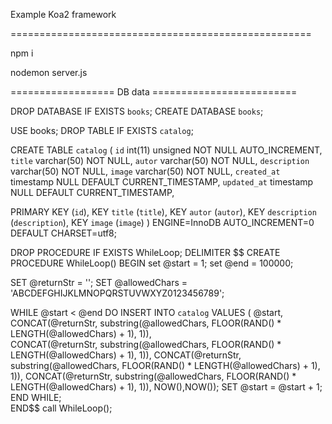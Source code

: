 
Example Koa2 framework

====================================================


npm i

nodemon server.js

================== DB data =========================


DROP DATABASE IF EXISTS `books`;
CREATE DATABASE `books`;
 
USE books;
DROP TABLE IF EXISTS `catalog`;

CREATE TABLE `catalog` (
  `id` int(11) unsigned NOT NULL AUTO_INCREMENT,
  `title` varchar(50) NOT NULL,
  `autor` varchar(50) NOT NULL,
  `description` varchar(50) NOT NULL,
  `image` varchar(50) NOT NULL,
  `created_at` timestamp NULL DEFAULT CURRENT_TIMESTAMP,
  `updated_at` timestamp NULL DEFAULT CURRENT_TIMESTAMP,

  PRIMARY KEY (`id`),
  KEY `title` (`title`),
  KEY `autor` (`autor`),
  KEY `description` (`description`),
  KEY `image` (`image`)
  ) ENGINE=InnoDB AUTO_INCREMENT=0 DEFAULT CHARSET=utf8;


DROP PROCEDURE IF EXISTS WhileLoop;
DELIMITER $$
CREATE  PROCEDURE   WhileLoop()
BEGIN
set @start = 1;
set @end = 100000;

SET @returnStr = '';
SET @allowedChars = 'ABCDEFGHIJKLMNOPQRSTUVWXYZ0123456789';


WHILE @start < @end
DO
INSERT INTO `catalog` VALUES ( @start, 
CONCAT(@returnStr, substring(@allowedChars, FLOOR(RAND() * LENGTH(@allowedChars) + 1), 1)),  
CONCAT(@returnStr, substring(@allowedChars, FLOOR(RAND() * LENGTH(@allowedChars) + 1), 1)), 
CONCAT(@returnStr, substring(@allowedChars, FLOOR(RAND() * LENGTH(@allowedChars) + 1), 1)), 
CONCAT(@returnStr, substring(@allowedChars, FLOOR(RAND() * LENGTH(@allowedChars) + 1), 1)),
NOW(),NOW());
SET @start = @start + 1;
END WHILE;       
END$$
call WhileLoop();
